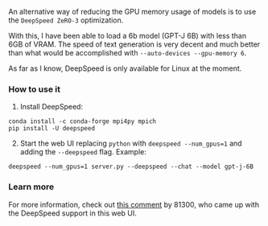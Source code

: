 An alternative way of reducing the GPU memory usage of models is to use the `DeepSpeed ZeRO-3` optimization.

With this, I have been able to load a 6b model (GPT-J 6B) with less than 6GB of VRAM. The speed of text generation is very decent and much better than what would be accomplished with `--auto-devices --gpu-memory 6`.

As far as I know, DeepSpeed is only available for Linux at the moment.

### How to use it

1. Install DeepSpeed:

```
conda install -c conda-forge mpi4py mpich
pip install -U deepspeed
```

2. Start the web UI replacing `python` with `deepspeed --num_gpus=1` and adding the `--deepspeed` flag. Example:

```
deepspeed --num_gpus=1 server.py --deepspeed --chat --model gpt-j-6B
```

### Learn more

For more information, check out [this comment](https://github.com/oobabooga/text-generation-webui/issues/40#issuecomment-1412038622) by 81300, who came up with the DeepSpeed support in this web UI.